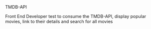 TMDB-API 

Front End Developer test to consume the TMDB-API, display popular movies, link to their details and search for all movies
